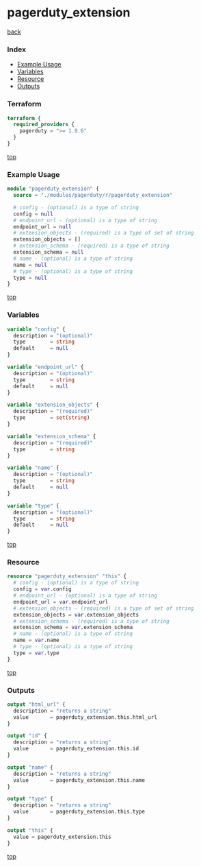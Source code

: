 # pagerduty_extension

[back](../pagerduty.md)

### Index

- [Example Usage](#example-usage)
- [Variables](#variables)
- [Resource](#resource)
- [Outputs](#outputs)

### Terraform

```terraform
terraform {
  required_providers {
    pagerduty = ">= 1.9.6"
  }
}
```

[top](#index)

### Example Usage

```terraform
module "pagerduty_extension" {
  source = "./modules/pagerduty/r/pagerduty_extension"

  # config - (optional) is a type of string
  config = null
  # endpoint_url - (optional) is a type of string
  endpoint_url = null
  # extension_objects - (required) is a type of set of string
  extension_objects = []
  # extension_schema - (required) is a type of string
  extension_schema = null
  # name - (optional) is a type of string
  name = null
  # type - (optional) is a type of string
  type = null
}
```

[top](#index)

### Variables

```terraform
variable "config" {
  description = "(optional)"
  type        = string
  default     = null
}

variable "endpoint_url" {
  description = "(optional)"
  type        = string
  default     = null
}

variable "extension_objects" {
  description = "(required)"
  type        = set(string)
}

variable "extension_schema" {
  description = "(required)"
  type        = string
}

variable "name" {
  description = "(optional)"
  type        = string
  default     = null
}

variable "type" {
  description = "(optional)"
  type        = string
  default     = null
}
```

[top](#index)

### Resource

```terraform
resource "pagerduty_extension" "this" {
  # config - (optional) is a type of string
  config = var.config
  # endpoint_url - (optional) is a type of string
  endpoint_url = var.endpoint_url
  # extension_objects - (required) is a type of set of string
  extension_objects = var.extension_objects
  # extension_schema - (required) is a type of string
  extension_schema = var.extension_schema
  # name - (optional) is a type of string
  name = var.name
  # type - (optional) is a type of string
  type = var.type
}
```

[top](#index)

### Outputs

```terraform
output "html_url" {
  description = "returns a string"
  value       = pagerduty_extension.this.html_url
}

output "id" {
  description = "returns a string"
  value       = pagerduty_extension.this.id
}

output "name" {
  description = "returns a string"
  value       = pagerduty_extension.this.name
}

output "type" {
  description = "returns a string"
  value       = pagerduty_extension.this.type
}

output "this" {
  value = pagerduty_extension.this
}
```

[top](#index)